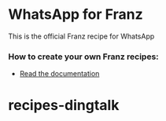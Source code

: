 # WhatsApp for Franz
This is the official Franz recipe for WhatsApp

### How to create your own Franz recipes:
* [Read the documentation](https://github.com/meetfranz/plugins)
# recipes-dingtalk
